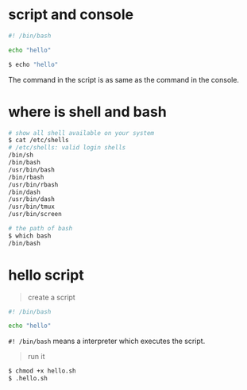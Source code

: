 # script and console

```bash
#! /bin/bash

echo "hello"
```

```bash
$ echo "hello"
```

The command in the script is as same as the command in the console.

# where is shell and bash

```bash
# show all shell available on your system
$ cat /etc/shells
# /etc/shells: valid login shells
/bin/sh
/bin/bash
/usr/bin/bash
/bin/rbash
/usr/bin/rbash
/bin/dash
/usr/bin/dash
/usr/bin/tmux
/usr/bin/screen
```

```bash
# the path of bash
$ which bash
/bin/bash
```

# hello script

> create a script

```bash
#! /bin/bash

echo "hello"
```

`#! /bin/bash` means a interpreter which executes the script.

> run it

```bash
$ chmod +x hello.sh
$ .hello.sh
```
